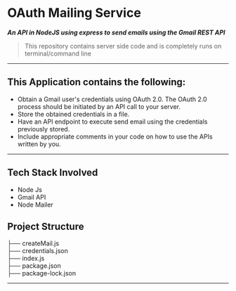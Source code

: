 # OAuth Mailing Service

***An API in NodeJS using express to send emails using the Gmail REST API***


> This repository contains server side code and is completely runs on terminal/command line

***

## This Application contains the following: 

- Obtain a Gmail user's credentials using OAuth 2.0. The OAuth 2.0 process should be initiated by an API call to your server.
- Store the obtained credentials in a file.
- Have an API endpoint to execute send email using the credentials previously stored.
- Include appropriate comments in your code on how to use the APIs written by you.

***

## Tech Stack Involved

* Node Js
* Gmail API
* Node Mailer

## Project Structure

├── createMail.js </br>
├── credentials.json </br>
├── index.js </br>
├── package.json </br>
├── package-lock.json </br>

***
